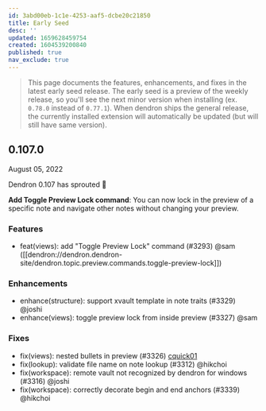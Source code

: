 ```yaml
---
id: 3abd00eb-1c1e-4253-aaf5-dcbe20c21850
title: Early Seed
desc: ''
updated: 1659628459754
created: 1604539200840
published: true
nav_exclude: true
---
```


> This page documents the features, enhancements, and fixes in the latest early seed release. The early seed is a preview of the weekly release, so you'll see the next minor version when installing (ex. `0.78.0` instead of `0.77.1`). When dendron ships the general release, the currently installed extension will automatically be updated (but will still have same version).

## 0.107.0
August 05, 2022

Dendron 0.107 has sprouted 🌱


**Add Toggle Preview Lock command**: You can now lock in the preview of a specific note and navigate other notes without changing your preview.

### Features
- feat(views): add "Toggle Preview Lock" command (#3293) @sam ([[dendron://dendron.dendron-site/dendron.topic.preview.commands.toggle-preview-lock]])

### Enhancements
- enhance(structure): support xvault template in note traits (#3329) @joshi
- enhance(views): toggle preview lock from inside preview (#3327) @sam

### Fixes
- fix(views): nested bullets in preview (#3326) [cquick01](https://github.com/cquick01)
- fix(lookup): validate file name on note lookup (#3312) @hikchoi
- fix(workspace): remote vault not recognized by dendron for windows (#3316) @joshi
- fix(workspace): correctly decorate begin and end anchors (#3339) @hikchoi
